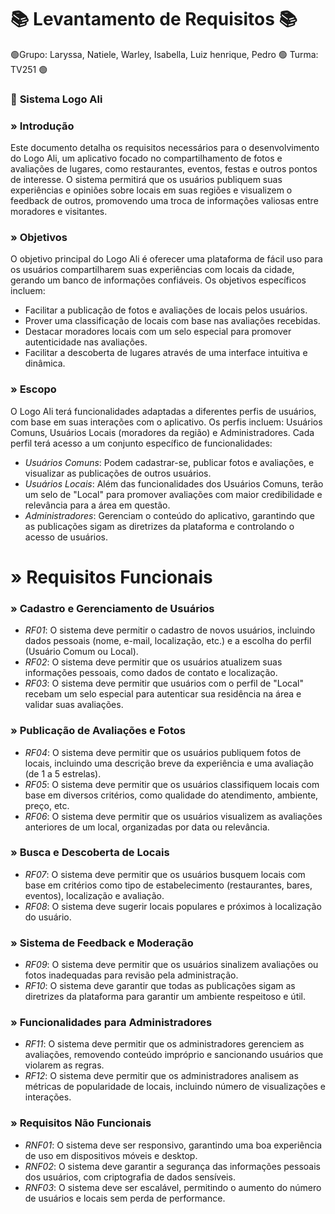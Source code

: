 # 📚 **Levantamento de Requisitos** 📚

🟢Grupo: Laryssa, Natiele, Warley, Isabella, Luiz henrique, Pedro 🟢 Turma: TV251 🟢

### 👾 **Sistema Logo Ali** 

### » **Introdução**  
Este documento detalha os requisitos necessários para o desenvolvimento do Logo Ali, um aplicativo focado no compartilhamento de fotos e avaliações de lugares, como restaurantes, eventos, festas e outros pontos de interesse. O sistema permitirá que os usuários publiquem suas experiências e opiniões sobre locais em suas regiões e visualizem o feedback de outros, promovendo uma troca de informações valiosas entre moradores e visitantes.


### » **Objetivos** 
O objetivo principal do Logo Ali é oferecer uma plataforma de fácil uso para os usuários compartilharem suas experiências com locais da cidade, gerando um banco de informações confiáveis. Os objetivos específicos incluem:  
- Facilitar a publicação de fotos e avaliações de locais pelos usuários.  
- Prover uma classificação de locais com base nas avaliações recebidas.  
- Destacar moradores locais com um selo especial para promover autenticidade nas avaliações.  
- Facilitar a descoberta de lugares através de uma interface intuitiva e dinâmica.

### » **Escopo**  
O Logo Ali terá funcionalidades adaptadas a diferentes perfis de usuários, com base em suas interações com o aplicativo. Os perfis incluem: Usuários Comuns, Usuários Locais (moradores da região) e Administradores. Cada perfil terá acesso a um conjunto específico de funcionalidades:  
- *Usuários Comuns*: Podem cadastrar-se, publicar fotos e avaliações, e visualizar as publicações de outros usuários.  
- *Usuários Locais*: Além das funcionalidades dos Usuários Comuns, terão um selo de "Local" para promover avaliações com maior credibilidade e relevância para a área em questão.  
- *Administradores*: Gerenciam o conteúdo do aplicativo, garantindo que as publicações sigam as diretrizes da plataforma e controlando o acesso de usuários.

# » **Requisitos Funcionais**

### » **Cadastro e Gerenciamento de Usuários** 
- *RF01*: O sistema deve permitir o cadastro de novos usuários, incluindo dados pessoais (nome, e-mail, localização, etc.) e a escolha do perfil (Usuário Comum ou Local).  
- *RF02*: O sistema deve permitir que os usuários atualizem suas informações pessoais, como dados de contato e localização.  
- *RF03*: O sistema deve permitir que usuários com o perfil de "Local" recebam um selo especial para autenticar sua residência na área e validar suas avaliações.

### » **Publicação de Avaliações e Fotos** 
- *RF04*: O sistema deve permitir que os usuários publiquem fotos de locais, incluindo uma descrição breve da experiência e uma avaliação (de 1 a 5 estrelas).  
- *RF05*: O sistema deve permitir que os usuários classifiquem locais com base em diversos critérios, como qualidade do atendimento, ambiente, preço, etc.  
- *RF06*: O sistema deve permitir que os usuários visualizem as avaliações anteriores de um local, organizadas por data ou relevância.

### » **Busca e Descoberta de Locais** 
- *RF07*: O sistema deve permitir que os usuários busquem locais com base em critérios como tipo de estabelecimento (restaurantes, bares, eventos), localização e avaliação.  
- *RF08*: O sistema deve sugerir locais populares e próximos à localização do usuário.

### » **Sistema de Feedback e Moderação** 
- *RF09*: O sistema deve permitir que os usuários sinalizem avaliações ou fotos inadequadas para revisão pela administração.  
- *RF10*: O sistema deve garantir que todas as publicações sigam as diretrizes da plataforma para garantir um ambiente respeitoso e útil.

### » **Funcionalidades para Administradores**
- *RF11*: O sistema deve permitir que os administradores gerenciem as avaliações, removendo conteúdo impróprio e sancionando usuários que violarem as regras.  
- *RF12*: O sistema deve permitir que os administradores analisem as métricas de popularidade de locais, incluindo número de visualizações e interações.

### » **Requisitos Não Funcionais**
- *RNF01*: O sistema deve ser responsivo, garantindo uma boa experiência de uso em dispositivos móveis e desktop.  
- *RNF02*: O sistema deve garantir a segurança das informações pessoais dos usuários, com criptografia de dados sensíveis.  
- *RNF03*: O sistema deve ser escalável, permitindo o aumento do número de usuários e locais sem perda de performance.

